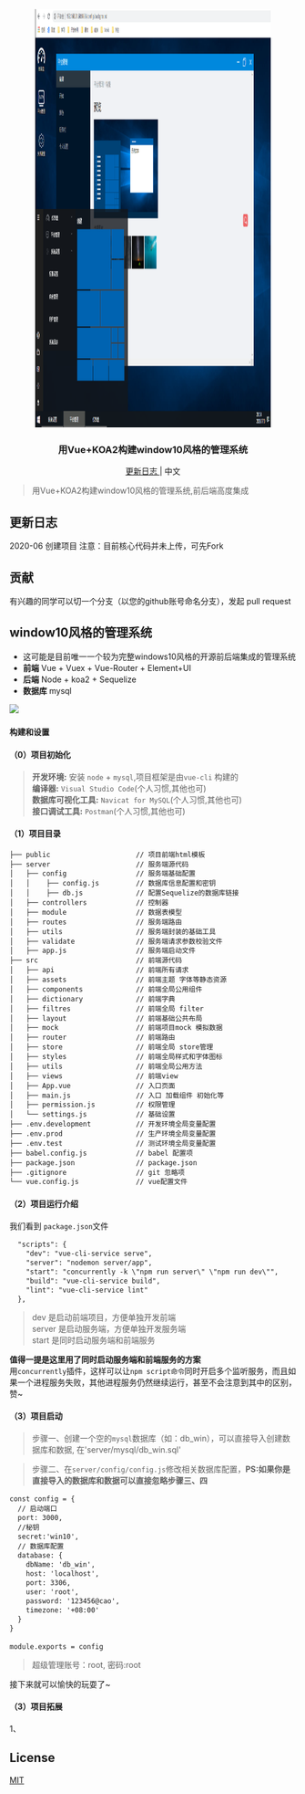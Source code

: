 <p align="center">
<img src="./win10.png" alt="mark text" width="414" height="733">
</p>

<h3 align="center">用Vue+KOA2构建window10风格的管理系统</h3>

<p align="center">
  <a href="">
    更新日志
  </a>
  <span> | </span>
  <a>
    中文
  </a>
</p>

> 用Vue+KOA2构建window10风格的管理系统,前后端高度集成

## 更新日志

2020-06 创建项目 
注意：目前核心代码并未上传，可先Fork
## 贡献
 有兴趣的同学可以切一个分支（以您的github账号命名分支），发起 pull request 

## window10风格的管理系统

- 这可能是目前唯一一个较为完整windows10风格的开源前后端集成的管理系统
- **前端** Vue + Vuex + Vue-Router + Element+UI
- **后端** Node + koa2 + Sequelize
- **数据库** mysql

![](https://user-gold-cdn.xitu.io/2020/7/15/173502a176f17ca3?w=1538&h=1015&f=png&s=348016)

#### 构建和设置

#### （0）项目初始化
> **开发环境:** 安装 `node` + `mysql`,项目框架是由`vue-cli` 构建的  
> **编译器:**  `Visual Studio Code`(个人习惯,其他也可)  
> **数据库可视化工具:** `Navicat for MySQL`(个人习惯,其他也可)  
> **接口调试工具:** `Postman`(个人习惯,其他也可)  

#### （1）项目目录
```bash
├── public                     // 项目前端html模板
├── server                     // 服务端源代码
│   ├── config                 // 服务端基础配置
│   │    ├── config.js         // 数据库信息配置和密钥
│   │    ├── db.js             // 配置Sequelize的数据库链接
│   ├── controllers            // 控制器
│   ├── module                 // 数据表模型
│   ├── routes                 // 服务端路由
│   ├── utils                  // 服务端封装的基础工具
│   ├── validate               // 服务端请求参数校验文件
│   ├── app.js                 // 服务端启动文件
├── src                        // 前端源代码
│   ├── api                    // 前端所有请求
│   ├── assets                 // 前端主题 字体等静态资源
│   ├── components             // 前端全局公用组件
│   ├── dictionary             // 前端字典
│   ├── filtres                // 前端全局 filter
│   ├── layout                 // 前端基础公共布局
│   ├── mock                   // 前端项目mock 模拟数据
│   ├── router                 // 前端路由
│   ├── store                  // 前端全局 store管理
│   ├── styles                 // 前端全局样式和字体图标
│   ├── utils                  // 前端全局公用方法
│   ├── views                  // 前端view
│   ├── App.vue                // 入口页面
│   ├── main.js                // 入口 加载组件 初始化等
│   ├── permission.js          // 权限管理
│   └── settings.js            // 基础设置
├── .env.development           // 开发环境全局变量配置
├── .env.prod                  // 生产环境全局变量配置
├── .env.test                  // 测试环境全局变量配置
├── babel.config.js            // babel 配置项
├── package.json               // package.json
├── .gitignore                 // git 忽略项
└── vue.config.js              // vue配置文件
```
#### （2）项目运行介绍
我们看到 `package.json`文件
```
  "scripts": {
    "dev": "vue-cli-service serve",
    "server": "nodemon server/app",
    "start": "concurrently -k \"npm run server\" \"npm run dev\"",
    "build": "vue-cli-service build",
    "lint": "vue-cli-service lint"
  },
```
> dev 是启动前端项目，方便单独开发前端  
> server 是启动服务端，方便单独开发服务端  
> start 是同时启动服务端和前端服务 

**值得一提是这里用了同时启动服务端和前端服务的方案**  
用`concurrently`插件，这样可以让`npm script命令`同时开启多个监听服务，而且如果一个进程服务失败，其他进程服务仍然继续运行，甚至不会注意到其中的区别，赞~

#### （3）项目启动
> 步骤一、创建一个空的`mysql`数据库（如：db_win），可以直接导入创建数据库和数据, 在'server/mysql/db_win.sql'  

>步骤二、在`server/config/config.js`修改相关数据库配置，**PS:如果你是直接导入的数据库和数据可以直接忽略步骤三、四**

```
const config = {
  // 启动端口
  port: 3000,
  //秘钥
  secret:'win10',
  // 数据库配置
  database: {
    dbName: 'db_win',
    host: 'localhost',
    port: 3306,
    user: 'root',
    password: '123456@cao',
    timezone: '+08:00'
  }
}

module.exports = config
```
> 超级管理账号：root, 密码:root  


接下来就可以愉快的玩耍了~


#### （3）项目拓展  
1、 

## License

[MIT](http://opensource.org/licenses/MIT)
